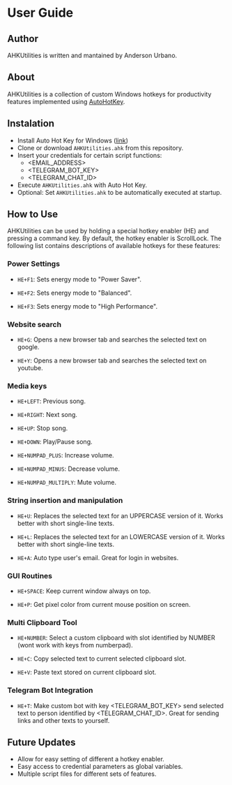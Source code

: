 # User Guide

## Author

AHKUtilities is written and mantained by Anderson Urbano.

## About

AHKUtilities is a collection of custom Windows hotkeys for productivity features implemented using [AutoHotKey](https://autohotkey.com/).

## Instalation

- Install Auto Hot Key for Windows ([link](https://autohotkey.com/download))
- Clone or download `AHKUtilities.ahk` from this repository.
- Insert your credentials for certain script functions:
    - <EMAIL_ADDRESS>
    - <TELEGRAM_BOT_KEY>
    - <TELEGRAM_CHAT_ID>
- Execute `AHKUtilities.ahk` with Auto Hot Key.
- Optional: Set `AHKUtilities.ahk` to be automatically executed at startup.

## How to Use

AHKUtilities can be used by holding a special hotkey enabler (HE) and pressing a command key. By default, the hotkey enabler is ScrollLock. The following list contains descriptions of available hotkeys for these features:

### Power Settings

- `HE+F1`: Sets energy mode to "Power Saver".

- `HE+F2`: Sets energy mode to "Balanced".

- `HE+F3`: Sets energy mode to "High Performance".

### Website search

- `HE+G`: Opens a new browser tab and searches the selected text on google.

- `HE+Y`: Opens a new browser tab and searches the selected text on youtube.

### Media keys

- `HE+LEFT`: Previous song.

- `HE+RIGHT`: Next song.

- `HE+UP`: Stop song.

- `HE+DOWN`: Play/Pause song.

- `HE+NUMPAD_PLUS`: Increase volume.

- `HE+NUMPAD_MINUS`: Decrease volume.

- `HE+NUMPAD_MULTIPLY`: Mute volume.

### String insertion and manipulation

- `HE+U`: Replaces the selected text for an UPPERCASE version of it. Works better with short single-line texts.

- `HE+L`: Replaces the selected text for an LOWERCASE version of it. Works better with short single-line texts.

- `HE+A`: Auto type user's email. Great for login in websites.

### GUI Routines

- `HE+SPACE`: Keep current window always on top.

- `HE+P`: Get pixel color from current mouse position on screen.

### Multi Clipboard Tool

- `HE+NUMBER`: Select a custom clipboard with slot identified by NUMBER (wont work with keys from numberpad).

- `HE+C`: Copy selected text to current selected clipboard slot.

- `HE+V`: Paste text stored on current clipboard slot.

### Telegram Bot Integration

- `HE+T`: Make custom bot with key <TELEGRAM_BOT_KEY> send selected text to person identified by <TELEGRAM_CHAT_ID>. Great for sending links and other texts to yourself.

## Future Updates

- Allow for easy setting of different a hotkey enabler.
- Easy access to credential parameters as global variables.
- Multiple script files for different sets of features. 